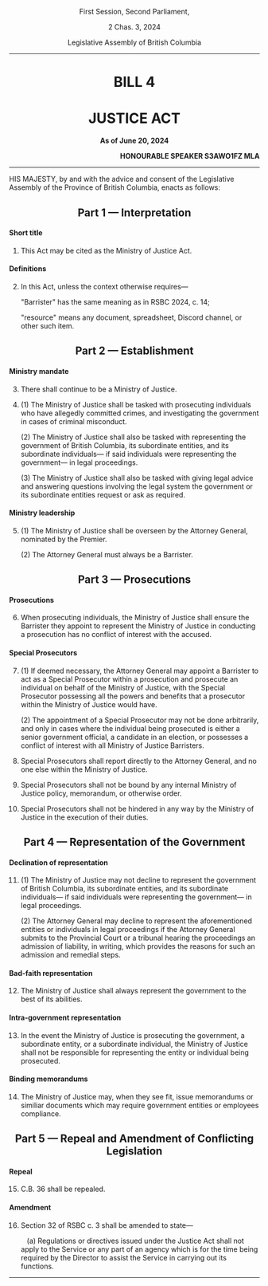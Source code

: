 <div align="center">


First Session, Second Parliament,


2 Chas. 3, 2024


Legislative Assembly of British Columbia


<hr/>


<h1>BILL 4</h1>
<h1>JUSTICE ACT</h1>


**As of June 20, 2024**


</div>


<div align="right">


**HONOURABLE SPEAKER S3AWO1FZ MLA**<br/>


</div>


<hr/>


HIS MAJESTY, by and with the advice and consent of the Legislative Assembly of the Province of British Columbia, enacts as follows:


<div align="center">
<h2>Part 1 — Interpretation</h2>
</div>


#### Short title


1. This Act may be cited as the Ministry of Justice Act.


#### Definitions


2. In this Act, unless the context otherwise requires—
   
    "Barrister" has the same meaning as in RSBC 2024, c. 14;


    "resource" means any document, spreadsheet, Discord channel, or other such item.


<div align="center">
<h2>Part 2 — Establishment</h2>
</div>


#### Ministry mandate


3. There shall continue to be a Ministry of Justice.


4. (1) The Ministry of Justice shall be tasked with prosecuting individuals who have allegedly committed crimes, and investigating the government in cases of criminal misconduct.


    (2) The Ministry of Justice shall also be tasked with representing the government of British Columbia, its subordinate entities, and its subordinate individuals— if said individuals were representing the government— in legal proceedings.

    (3) The Ministry of Justice shall also be tasked with giving legal advice and answering questions involving the legal system the government or its subordinate entities request or ask as required.


#### Ministry leadership


5. (1) The Ministry of Justice shall be overseen by the Attorney General, nominated by the Premier.


   (2) The Attorney General must always be a Barrister.


<div align="center">
<h2>Part 3 — Prosecutions</h2>
</div>


#### Prosecutions


6. When prosecuting individuals, the Ministry of Justice shall ensure the Barrister they appoint to represent the Ministry of Justice in conducting a prosecution has no conflict of interest with the accused.


#### Special Prosecutors


7. (1) If deemed necessary, the Attorney General may appoint a Barrister to act as a Special Prosecutor within a prosecution and prosecute an individual on behalf of the Ministry of Justice, with the Special Prosecutor possessing all the powers and benefits that a prosecutor within the Ministry of Justice would have.


    (2) The appointment of a Special Prosecutor may not be done arbitrarily, and only in cases where the individual being prosecuted is either a senior government official, a candidate in an election, or possesses a conflict of interest with all Ministry of Justice Barristers.


8. Special Prosecutors shall report directly to the Attorney General, and no one else within the Ministry of Justice.


9. Special Prosecutors shall not be bound by any internal Ministry of Justice policy, memorandum, or otherwise order.


10. Special Prosecutors shall not be hindered in any way by the Ministry of Justice in the execution of their duties.


<div align="center">
<h2>Part 4 — Representation of the Government</h2>
</div>


#### Declination of representation


11. (1) The Ministry of Justice may not decline to represent the government of British Columbia, its subordinate entities, and its subordinate individuals— if said individuals were representing the government— in legal proceedings.

    (2) The Attorney General may decline to represent the aforementioned entities or individuals in legal proceedings if the Attorney General submits to the Provincial Court or a tribunal hearing the proceedings an admission of liability, in writing, which provides the reasons for such an admission and remedial steps.


#### Bad-faith representation


12. The Ministry of Justice shall always represent the government to the best of its abilities.


#### Intra-government representation


13. In the event the Ministry of Justice is prosecuting the government, a subordinate entity, or a subordinate individual, the Ministry of Justice shall not be responsible for representing the entity or individual being prosecuted.


#### Binding memorandums


14. The Ministry of Justice may, when they see fit, issue memorandums or similiar documents which may require government entities or employees compliance.

<div align="center">
<h2>Part 5 — Repeal and Amendment of Conflicting Legislation</h2>
</div>


#### Repeal


15. C.B. 36 shall be repealed.


#### Amendment


16. Section 32 of RSBC c. 3 shall be amended to state—

    &nbsp;&nbsp;&nbsp;(a) Regulations or directives issued under the Justice Act shall not apply to the Service or any part of an agency which is for the time being required by the Director to assist the Service in carrying out its functions.



<hr/>
<div align="center">
